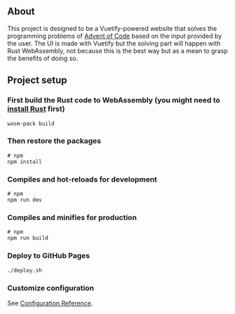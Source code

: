 ## About

This project is designed to be a Vuetify-powered website that solves the programming problems of [Advent of Code](https://adventofcode.com/) based on the input provided by the user. The UI is made with Vuetify but the solving part will happen with Rust WebAssembly, not because this is the best way but as a mean to grasp the benefits of doing so.

## Project setup

### First build the Rust code to WebAssembly (you might need to [install Rust](https://doc.rust-lang.org/stable/book/ch01-01-installation.html#installing-rustup-on-windows) first)

```
wasm-pack build
```

### Then restore the packages

```
# npm
npm install
```

### Compiles and hot-reloads for development

```
# npm
npm run dev
```

### Compiles and minifies for production

```
# npm
npm run build
```

### Deploy to GitHub Pages

```
./deploy.sh
```

### Customize configuration

See [Configuration Reference](https://vitejs.dev/config/).
